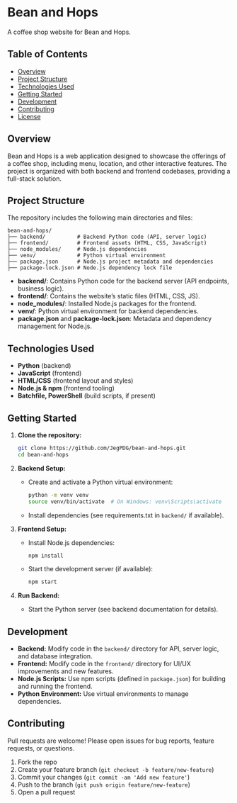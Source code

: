 # Bean and Hops

A coffee shop website for Bean and Hops.

## Table of Contents
- [Overview](#overview)
- [Project Structure](#project-structure)
- [Technologies Used](#technologies-used)
- [Getting Started](#getting-started)
- [Development](#development)
- [Contributing](#contributing)
- [License](#license)

## Overview

Bean and Hops is a web application designed to showcase the offerings of a coffee shop, including menu, location, and other interactive features. The project is organized with both backend and frontend codebases, providing a full-stack solution.

## Project Structure

The repository includes the following main directories and files:

```
bean-and-hops/
├── backend/          # Backend Python code (API, server logic)
├── frontend/         # Frontend assets (HTML, CSS, JavaScript)
├── node_modules/     # Node.js dependencies
├── venv/             # Python virtual environment
├── package.json      # Node.js project metadata and dependencies
├── package-lock.json # Node.js dependency lock file
```

- **backend/**: Contains Python code for the backend server (API endpoints, business logic).
- **frontend/**: Contains the website’s static files (HTML, CSS, JS).
- **node_modules/**: Installed Node.js packages for the frontend.
- **venv/**: Python virtual environment for backend dependencies.
- **package.json** and **package-lock.json**: Metadata and dependency management for Node.js.

## Technologies Used

- **Python** (backend)
- **JavaScript** (frontend)
- **HTML/CSS** (frontend layout and styles)
- **Node.js & npm** (frontend tooling)
- **Batchfile, PowerShell** (build scripts, if present)

## Getting Started

1. **Clone the repository:**
   ```sh
   git clone https://github.com/JegPDG/bean-and-hops.git
   cd bean-and-hops
   ```

2. **Backend Setup:**
   - Create and activate a Python virtual environment:
     ```sh
     python -m venv venv
     source venv/bin/activate  # On Windows: venv\Scripts\activate
     ```
   - Install dependencies (see requirements.txt in `backend/` if available).

3. **Frontend Setup:**
   - Install Node.js dependencies:
     ```sh
     npm install
     ```
   - Start the development server (if available):
     ```sh
     npm start
     ```

4. **Run Backend:**
   - Start the Python server (see backend documentation for details).

## Development

- **Backend:** Modify code in the `backend/` directory for API, server logic, and database integration.
- **Frontend:** Modify code in the `frontend/` directory for UI/UX improvements and new features.
- **Node.js Scripts:** Use npm scripts (defined in `package.json`) for building and running the frontend.
- **Python Environment:** Use virtual environments to manage dependencies.

## Contributing

Pull requests are welcome! Please open issues for bug reports, feature requests, or questions.

1. Fork the repo
2. Create your feature branch (`git checkout -b feature/new-feature`)
3. Commit your changes (`git commit -am 'Add new feature'`)
4. Push to the branch (`git push origin feature/new-feature`)
5. Open a pull request

